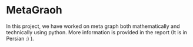 # MetaGraoh
In this project, we have worked on meta graph both mathematically and technically using python. More information is provided in the report (It is in Persian :) ). 

